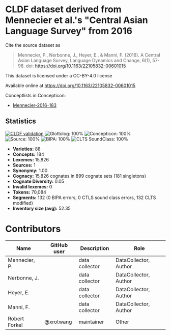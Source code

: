 # CLDF dataset derived from Mennecier et al.'s "Central Asian Language Survey" from 2016

Cite the source dataset as

> Mennecier, P., Nerbonne, J., Heyer, E., & Manni, F. (2016). A Central Asian Language Survey, Language Dynamics and Change, 6(1), 57-98. doi: https://doi.org/10.1163/22105832-00601015

This dataset is licensed under a CC-BY-4.0 license

Available online at https://doi.org/10.1163/22105832-00601015


Conceptlists in Concepticon:
- [Mennecier-2016-183](https://concepticon.clld.org/contributions/Mennecier-2016-183)
## Statistics


[![CLDF validation](https://github.com/lexibank/cals/workflows/CLDF-validation/badge.svg)](https://github.com/lexibank/cals/actions?query=workflow%3ACLDF-validation)
![Glottolog: 100%](https://img.shields.io/badge/Glottolog-100%25-brightgreen.svg "Glottolog: 100%")
![Concepticon: 100%](https://img.shields.io/badge/Concepticon-100%25-brightgreen.svg "Concepticon: 100%")
![Source: 100%](https://img.shields.io/badge/Source-100%25-brightgreen.svg "Source: 100%")
![BIPA: 100%](https://img.shields.io/badge/BIPA-100%25-brightgreen.svg "BIPA: 100%")
![CLTS SoundClass: 100%](https://img.shields.io/badge/CLTS%20SoundClass-100%25-brightgreen.svg "CLTS SoundClass: 100%")

- **Varieties:** 88
- **Concepts:** 184
- **Lexemes:** 15,826
- **Sources:** 1
- **Synonymy:** 1.00
- **Cognacy:** 15,826 cognates in 899 cognate sets (181 singletons)
- **Cognate Diversity:** 0.05
- **Invalid lexemes:** 0
- **Tokens:** 70,084
- **Segments:** 132 (0 BIPA errors, 0 CTLS sound class errors, 132 CLTS modified)
- **Inventory size (avg):** 52.35

# Contributors

Name | GitHub user | Description | Role
 --- | --- | --- | ---
Mennecier, P. | | data collector | DataCollector, Author
Nerbonne, J. | | data collector | DataCollector, Author
Heyer, E. | | data collector | DataCollector, Author
Manni, F. | | data collector | DataCollector, Author
Robert Forkel | @xrotwang | maintainer | Other



